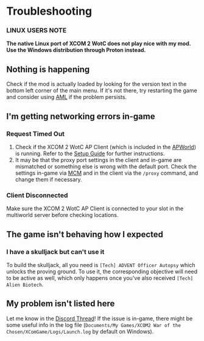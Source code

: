 # Troubleshooting

### LINUX USERS NOTE

**The native Linux port of XCOM 2 WotC does not play nice with my mod. Use the Windows distribution through Proton instead.**

## Nothing is happening

Check if the mod is actually loaded by looking for the version text in the bottom left corner of the main menu. If it's not there, try restarting the game and consider using [AML](https://github.com/X2CommunityCore/xcom2-launcher) if the problem persists.

## I'm getting networking errors in-game

### Request Timed Out

1. Check if the XCOM 2 WotC AP Client (which is included in the [APWorld](https://github.com/MaxReinstadler/X2WOTCArchipelago/releases)) is running. Refer to the [Setup Guide](https://github.com/MaxReinstadler/X2WOTCArchipelago/blob/main/worlds/x2wotc/docs/setup_en.md) for further instructions.
2. It may be that the proxy port settings in the client and in-game are mismatched or something else is wrong with the default port. Check the settings in-game via [MCM](https://steamcommunity.com/sharedfiles/filedetails/?id=667104300) and in the client via the `/proxy` command, and change them if necessary.

### Client Disconnected

Make sure the XCOM 2 WotC AP Client is connected to your slot in the multiworld server before checking locations.

## The game isn't behaving how I expected

### I have a skulljack but can't use it

To build the skulljack, all you need is `[Tech] ADVENT Officer Autopsy` which unlocks the proving ground. To use it, the corresponding objective will need to be active as well, which only happens once you've also received `[Tech] Alien Biotech`.

## My problem isn't listed here

Let me know in the [Discord Thread](https://discord.com/channels/731205301247803413/1037751568700805141)! If the issue is in-game, there might be some useful info in the log file (`Documents/My Games/XCOM2 War of the Chosen/XComGame/Logs/Launch.log` by default on Windows).
